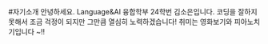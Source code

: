 #자기소개
안녕하세요. Language&AI 융합학부 24학번 김소은입니다.
코딩을 잘하지 못해서 조금 걱정이 되지만 그만큼 열심히 노력하겠습니다!
취미는 영화보기와 피아노치기입니다 ~!!
